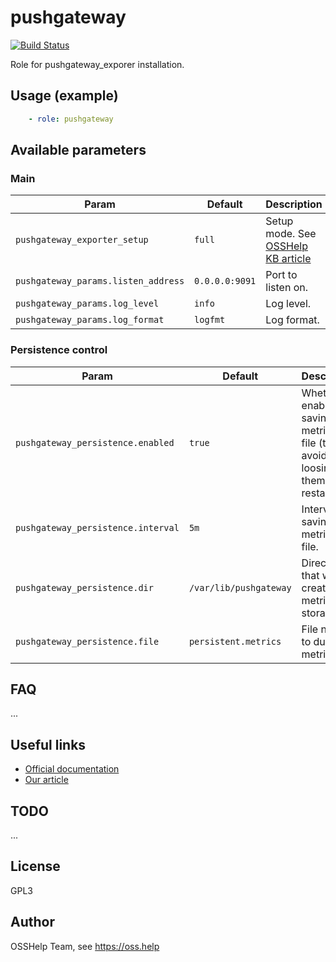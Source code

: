 # pushgateway

[![Build Status](https://drone.osshelp.ru/api/badges/ansible/pushgateway/status.svg)](https://drone.osshelp.ru/ansible/pushgateway)

Role for pushgateway_exporer installation.

## Usage (example)

```yaml
    - role: pushgateway
```

## Available parameters

### Main

| Param | Default | Description |
| -------- | -------- | -------- |
| `pushgateway_exporter_setup` | `full` | Setup mode. See [OSSHelp KB article](https://oss.help/kb4895) |
| `pushgateway_params.listen_address` | `0.0.0.0:9091` | Port to listen on. |
| `pushgateway_params.log_level` | `info` | Log level. |
| `pushgateway_params.log_format` | `logfmt` | Log format. |

### Persistence control

| Param | Default | Description |
| -------- | -------- | -------- |
| `pushgateway_persistence.enabled` | `true` | Whether to enable saving metrics to file (to avoid loosing them on restarts). |
| `pushgateway_persistence.interval` | `5m` | Interval of saving metrics to file. |
| `pushgateway_persistence.dir` | `/var/lib/pushgateway` | Directory, that will be created for metric files storage. |
| `pushgateway_persistence.file` | `persistent.metrics` | File name to dump metrics to. |

## FAQ

...

## Useful links

- [Official documentation](https://github.com/prometheus/pushgateway)
- [Our article](https://oss.help/kb6756)

## TODO

...

## License

GPL3

## Author

OSSHelp Team, see <https://oss.help>
